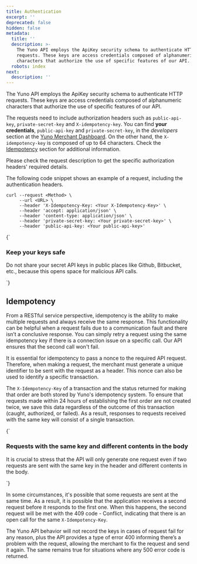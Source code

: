 ```yaml
---
title: Authentication
excerpt: ''
deprecated: false
hidden: false
metadata:
  title: ''
  description: >-
    The Yuno API employs the ApiKey security schema to authenticate HTTP
    requests. These keys are access credentials composed of alphanumeric
    characters that authorize the use of specific features of our API.
  robots: index
next:
  description: ''
---
```

The Yuno API employs the ApiKey security schema to authenticate HTTP requests. These keys are access credentials composed of alphanumeric characters that authorize the use of specific features of our API. 

The requests need to include authorization headers such as `public-api-key`, `private-secret-key` and `X-idempotency-key`. You can find **your credentials**,  `public-api-key` and `private-secret-key`, in the *developers* section at the [Yuno Merchant Dashboard](https://auth.y.uno/u/login?state=hKFo2SB1dGdwd0VYZWxrOHpaLVdWck5FYWYtaW5GN0hhM25MNaFur3VuaXZlcnNhbC1sb2dpbqN0aWTZIExidWxTMDRSNG5qYnZQQklTN3JtY0hyME5fZDBRa25xo2NpZNkgbGNIOEVyS3A3UUl2Tkx1Y0JUOXpEQlhrbXlaN25CSnc). On the other hand, the `X-idempotency-key` is composed of up to 64 characters. Check the [Idempotency](ref:authentication#idempotency) section for additional information. 

Please check the request description to get the specific authorization headers' required details.

The following code snippet shows an example of a request, including the authentication headers.  

```curl
curl --request <Method> \
     --url <URL> \
     --header 'X-Idempotency-Key: <Your X-Idempotency-Key>' \
     --header 'accept: application/json' \
     --header 'content-type: application/json' \
     --header 'private-secret-key: <Your private-secret-key>' \
     --header 'public-api-key: <Your public-api-key>'
```

<HTMLBlock>{`
<body>
  <div class="infoBlockContainer alert">
    <div class="verticalLineAlert"></div>
    <div>
      <h3>Keep your keys safe</h3>
      <div class="contentContainer">
        <p>
					Do not share your secret API keys in public places like Github, Bitbucket, etc., because this opens space for malicious API calls.
        </p>
      </div>
    </div>
  </div>
</body>
`}</HTMLBlock>

## Idempotency

From a RESTful service perspective, idempotency is the ability to make multiple requests and always receive the same response. This functionality can be helpful when a request fails due to a communication fault and there isn’t a conclusive response. You can simply retry a request using the same idempotency key if there is a connection issue on a specific call. Our API ensures that the second call won't fail. 

It is essential for idempotency to pass a nonce to the required API request. Therefore, when making a request, the merchant must generate a unique identifier to be sent with the request as a header. This nonce can also be used to identify a specific transaction.

The `X-Idempotency-Key` of a transaction and the status returned for making that order are both stored by Yuno's idempotency system. To ensure that requests made within 24 hours of establishing the first order are not created twice, we save this data regardless of the outcome of this transaction (caught, authorized, or failed). As a result, responses to requests received with the same key will consist of a single transaction.

<HTMLBlock>{`
<body>
  <div class="infoBlockContainer alert">
    <div class="verticalLineAlert"></div>
    <div>
      <h3>Requests with the same key and different contents in the body</h3>
      <div class="contentContainer">
        <p>
				It is crucial to stress that the API will only generate one request even if two requests are sent with the same key in the header and different contents in the body.
        </p>
      </div>
    </div>
  </div>
</body>
`}</HTMLBlock>

In some circumstances, it's possible that some requests are sent at the same time. As a result, it is possible that the application receives a second request before it responds to the first one. When this happens, the second request will be met with the 409 code - Conflict, indicating that there is an open call for the same `X-Idempotency-Key`.

The Yuno API behavior will not record the keys in cases of request fail for any reason, plus the API provides a type of error 400 informing there’s a problem with the request, allowing the merchant to fix the request and send it again. The same remains true for situations where any 500 error code is returned.
